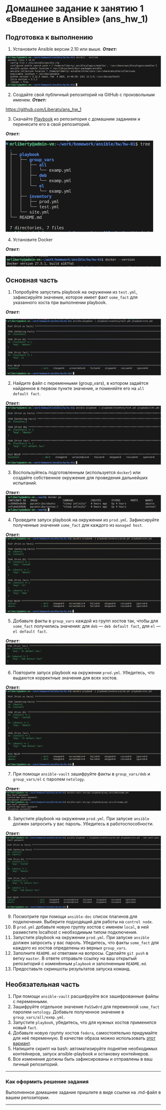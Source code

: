 # Домашнее задание к занятию 1 «Введение в Ansible» (ans_hw_1)

## Подготовка к выполнению

1. Установите Ansible версии 2.10 или выше.
***Ответ:*** 

![ansible.png](https://github.com/Liberaty/ans_hw_1/blob/main/img/ansible.png?raw=true)

2. Создайте свой публичный репозиторий на GitHub с произвольным именем.
***Ответ:***

https://github.com/Liberaty/ans_hw_1

3. Скачайте [Playbook](./playbook/) из репозитория с домашним заданием и перенесите его в свой репозиторий.

***Ответ:*** 

![tree.png](https://github.com/Liberaty/ans_hw_1/blob/main/img/tree.png)

4. Установите Docker

***Ответ:*** 

![docker.png](https://github.com/Liberaty/ans_hw_1/blob/main/img/docker.png)

## Основная часть

1. Попробуйте запустить playbook на окружении из `test.yml`, зафиксируйте значение, которое имеет факт `some_fact` для указанного хоста при выполнении playbook.

***Ответ:***

![1.1.png](https://github.com/Liberaty/ans_hw_1/blob/main/img/1.1.png)

2. Найдите файл с переменными (group_vars), в котором задаётся найденное в первом пункте значение, и поменяйте его на `all default fact`.

***Ответ:***
![1.2.png](https://github.com/Liberaty/ans_hw_1/blob/main/img/1.2.png?raw=true)

3. Воспользуйтесь подготовленным (используется `docker`) или создайте собственное окружение для проведения дальнейших испытаний.

***Ответ:***
![1.3.png](https://github.com/Liberaty/ans_hw_1/blob/main/img/1.3.png?raw=true)

4. Проведите запуск playbook на окружении из `prod.yml`. Зафиксируйте полученные значения `some_fact` для каждого из `managed host`.

***Ответ:***
![1.4.png](https://github.com/Liberaty/ans_hw_1/blob/main/img/1.4.png?raw=true)

5. Добавьте факты в `group_vars` каждой из групп хостов так, чтобы для `some_fact` получились значения: для `deb` — `deb default fact`, для `el` — `el default fact`.

***Ответ:***
![1.5.png](https://github.com/Liberaty/ans_hw_1/blob/main/img/1.5.png?raw=true)

6.  Повторите запуск playbook на окружении `prod.yml`. Убедитесь, что выдаются корректные значения для всех хостов.

***Ответ:***
![1.6.png](https://github.com/Liberaty/ans_hw_1/blob/main/img/1.6.png?raw=true)

7. При помощи `ansible-vault` зашифруйте факты в `group_vars/deb` и `group_vars/el` с паролем `netology`.

***Ответ:***
![1.7.png](https://github.com/Liberaty/ans_hw_1/blob/main/img/1.7.png?raw=true)

8. Запустите playbook на окружении `prod.yml`. При запуске `ansible` должен запросить у вас пароль. Убедитесь в работоспособности.

***Ответ:***
![1.8.png](https://github.com/Liberaty/ans_hw_1/blob/main/img/1.8.png?raw=true)

9. Посмотрите при помощи `ansible-doc` список плагинов для подключения. Выберите подходящий для работы на `control node`.
10. В `prod.yml` добавьте новую группу хостов с именем  `local`, в ней разместите localhost с необходимым типом подключения.
11. Запустите playbook на окружении `prod.yml`. При запуске `ansible` должен запросить у вас пароль. Убедитесь, что факты `some_fact` для каждого из хостов определены из верных `group_vars`.
12. Заполните `README.md` ответами на вопросы. Сделайте `git push` в ветку `master`. В ответе отправьте ссылку на ваш открытый репозиторий с изменённым `playbook` и заполненным `README.md`.
13. Предоставьте скриншоты результатов запуска команд.

## Необязательная часть

1. При помощи `ansible-vault` расшифруйте все зашифрованные файлы с переменными.
2. Зашифруйте отдельное значение `PaSSw0rd` для переменной `some_fact` паролем `netology`. Добавьте полученное значение в `group_vars/all/exmp.yml`.
3. Запустите `playbook`, убедитесь, что для нужных хостов применился новый `fact`.
4. Добавьте новую группу хостов `fedora`, самостоятельно придумайте для неё переменную. В качестве образа можно использовать [этот вариант](https://hub.docker.com/r/pycontribs/fedora).
5. Напишите скрипт на bash: автоматизируйте поднятие необходимых контейнеров, запуск ansible-playbook и остановку контейнеров.
6. Все изменения должны быть зафиксированы и отправлены в ваш личный репозиторий.

---

### Как оформить решение задания

Выполненное домашнее задание пришлите в виде ссылки на .md-файл в вашем репозитории.

---